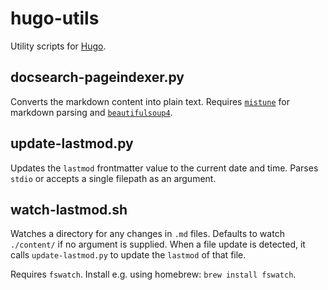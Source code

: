 # hugo-utils
Utility scripts for [Hugo](https://gohugo.io).

## docsearch-pageindexer.py

Converts the markdown content into plain text. Requires [`mistune`](https://github.com/lepture/mistune) for markdown parsing and [`beautifulsoup4`](https://www.crummy.com/software/BeautifulSoup/).

## update-lastmod.py

Updates the `lastmod` frontmatter value to the current date and time. Parses `stdio` or accepts a single filepath as an argument.

## watch-lastmod.sh

Watches a directory for any changes in `.md` files. Defaults to watch `./content/` if no argument is supplied. When a file update is detected, it calls `update-lastmod.py` to update the `lastmod` of that file.

Requires `fswatch`. Install e.g. using homebrew: `brew install fswatch`. 
